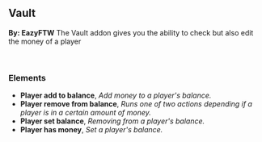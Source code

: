 ## Vault
**By: EazyFTW**
The Vault addon gives you the ability to check but also edit the money of a player

<br>

### Elements
* **Player add to balance**, *Add money to a player's balance.*
* **Player remove from balance**, *Runs one of two actions depending if a player is in a certain amount of money.*
* **Player set balance**, *Removing from a player's balance.*
* **Player has money**, *Set a player's balance.*
